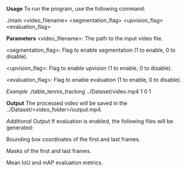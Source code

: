 **Usage**
To run the program, use the following command:

./main <video_filename> <segmentation_flag> <upvision_flag> <evaluation_flag>



**Parameters**
<video_filename>: The path to the input video file.

<segmentation_flag>: Flag to enable segmentation (1 to enable, 0 to disable).

<upvision_flag>: Flag to enable upvision (1 to enable, 0 to disable).

<evaluation_flag>: Flag to enable evaluation (1 to enable, 0 to disable).


*Example*
./table_tennis_tracking ../Dataset/video.mp4 1 0 1



**Output**
The processed video will be saved in the ../Dataset/<video_folder>/output.mp4.

*Additional Output*
If evaluation is enabled, the following files will be generated:

Bounding box coordinates of the first and last frames.

Masks of the first and last frames.

Mean IoU and mAP evaluation metrics.
